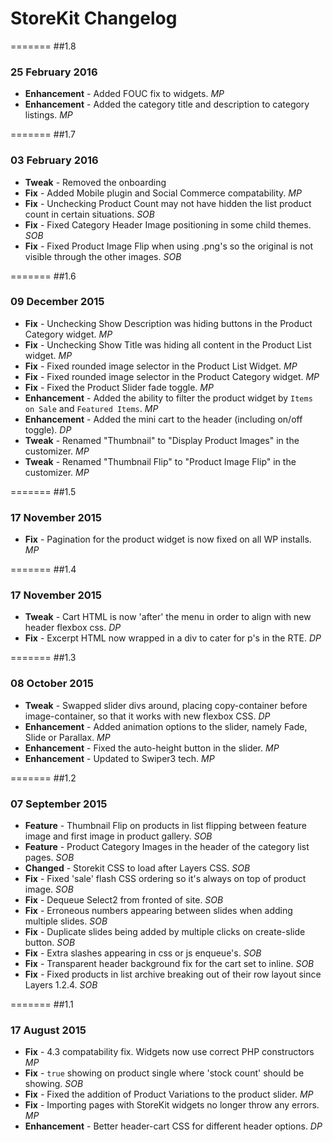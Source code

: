 # StoreKit Changelog


=======
##1.8
### 25 February 2016

* **Enhancement** - Added FOUC fix to widgets. *MP*
* **Enhancement** - Added the category title and description to category listings. *MP*

=======
##1.7
### 03 February 2016

* **Tweak** - Removed the onboarding
* **Fix** - Added Mobile plugin and Social Commerce compatability. *MP*
* **Fix** - Unchecking Product Count may not have hidden the list product count in certain situations. *SOB*
* **Fix** - Fixed Category Header Image positioning in some child themes. *SOB*
* **Fix** - Fixed Product Image Flip when using .png's so the original is not visible through the other images. *SOB*

=======
##1.6
### 09 December 2015

* **Fix** - Unchecking Show Description was hiding buttons in the Product Category widget. *MP*
* **Fix** - Unchecking Show Title was hiding all content in the Product List widget. *MP*
* **Fix** - Fixed rounded image selector in the Product List Widget. *MP*
* **Fix** - Fixed rounded image selector in the Product Category widget. *MP*
* **Fix** - Fixed the Product Slider fade toggle. *MP*
* **Enhancement** - Added the ability to filter the product widget by `Items on Sale` and `Featured Items`. *MP*
* **Enhancement** - Added the mini cart to the header (including on/off toggle). *DP*
* **Tweak** - Renamed "Thumbnail" to "Display Product Images" in the customizer. *MP*
* **Tweak** - Renamed "Thumbnail Flip" to "Product Image Flip" in the customizer. *MP*

=======
##1.5
### 17 November 2015

* **Fix** - Pagination for the product widget is now fixed on all WP installs. *MP*

=======
##1.4
### 17 November 2015

* **Tweak** - Cart HTML is now 'after' the menu in order to align with new header flexbox css. *DP*
* **Fix** - Excerpt HTML now wrapped in a div to cater for p's in the RTE. *DP*

=======
##1.3
### 08 October 2015

* **Tweak** - Swapped slider divs around, placing copy-container before image-container, so that it works with new flexbox CSS. *DP*
* **Enhancement** - Added animation options to the slider, namely Fade, Slide or Parallax. *MP*
* **Enhancement** - Fixed the auto-height button in the slider. *MP*
* **Enhancement** - Updated to Swiper3 tech. *MP*

=======
##1.2
### 07 September 2015

* **Feature** - Thumbnail Flip on products in list flipping between feature image and first image in product gallery. *SOB*
* **Feature** - Product Category Images in the header of the category list pages. *SOB*
* **Changed** - Storekit CSS to load after Layers CSS. *SOB*
* **Fix** - Fixed 'sale' flash CSS ordering so it's always on top of product image. *SOB*
* **Fix** - Dequeue Select2 from fronted of site. *SOB*
* **Fix** - Erroneous numbers appearing between slides when adding multiple slides. *SOB*
* **Fix** - Duplicate slides being added by multiple clicks on create-slide button. *SOB*
* **Fix** - Extra slashes appearing in css or js enqueue's. *SOB*
* **Fix** - Transparent header background fix for the cart set to inline. *SOB*
* **Fix** - Fixed products in list archive breaking out of their row layout since Layers 1.2.4. *SOB*

=======
##1.1
### 17 August 2015

* **Fix** - 4.3 compatability fix. Widgets now use correct PHP constructors *MP*
* **Fix** - `true` showing on product single where 'stock count' should be showing. *SOB*
* **Fix** - Fixed the addition of Product Variations to the product slider. *MP*
* **Fix** - Importing pages with StoreKit widgets no longer throw any errors. *MP*
* **Enhancement** - Better header-cart CSS for different header options. *DP*